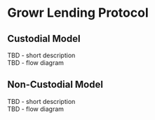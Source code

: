 # Growr Lending Protocol
## Custodial Model
TBD - short description  
TBD - flow diagram
## Non-Custodial Model
TBD - short description  
TBD - flow diagram